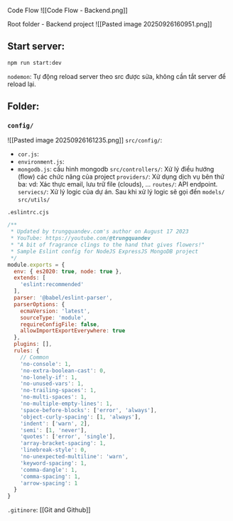 Code Flow
![[Code Flow - Backend.png]]

Root folder - Backend project
![[Pasted image 20250926160951.png]]

## Start server:
```bash
npm run start:dev
```

`nodemon`: Tự động reload server theo src được sửa, không cần tắt server để reload lại.
## Folder:
### `config/`
![[Pasted image 20250926161235.png]]
`src/config/`: 
- `cor.js`:
- `environment.js`:
- `mongodb.js`: cấu hình mongodb
`src/controllers/`: Xử lý điều hướng (flow) các chức năng của project
`providers/`: Xử dụng dịch vụ bên thứ ba:
	vd: Xác thực email, lưu trữ file (clouds), ...
`routes/`: API endpoint.
`serviecs/`: Xử lý logic của dự án. Sau khi xử lý logic sẽ gọi đến `models/`
`src/utils/`

`.eslintrc.cjs`
```js
/**
 * Updated by trungquandev.com's author on August 17 2023
 * YouTube: https://youtube.com/@trungquandev
 * "A bit of fragrance clings to the hand that gives flowers!"
 * Sample Eslint config for NodeJS ExpressJS MongoDB project
 */
module.exports = {
  env: { es2020: true, node: true },
  extends: [
    'eslint:recommended'
  ],
  parser: '@babel/eslint-parser',
  parserOptions: {
    ecmaVersion: 'latest',
    sourceType: 'module',
    requireConfigFile: false,
    allowImportExportEverywhere: true
  },
  plugins: [],
  rules: {
    // Common
    'no-console': 1,
    'no-extra-boolean-cast': 0,
    'no-lonely-if': 1,
    'no-unused-vars': 1,
    'no-trailing-spaces': 1,
    'no-multi-spaces': 1,
    'no-multiple-empty-lines': 1,
    'space-before-blocks': ['error', 'always'],
    'object-curly-spacing': [1, 'always'],
    'indent': ['warn', 2],
    'semi': [1, 'never'],
    'quotes': ['error', 'single'],
    'array-bracket-spacing': 1,
    'linebreak-style': 0,
    'no-unexpected-multiline': 'warn',
    'keyword-spacing': 1,
    'comma-dangle': 1,
    'comma-spacing': 1,
    'arrow-spacing': 1
  }
}
```



`.gitinore`: [[Git and Github]]
